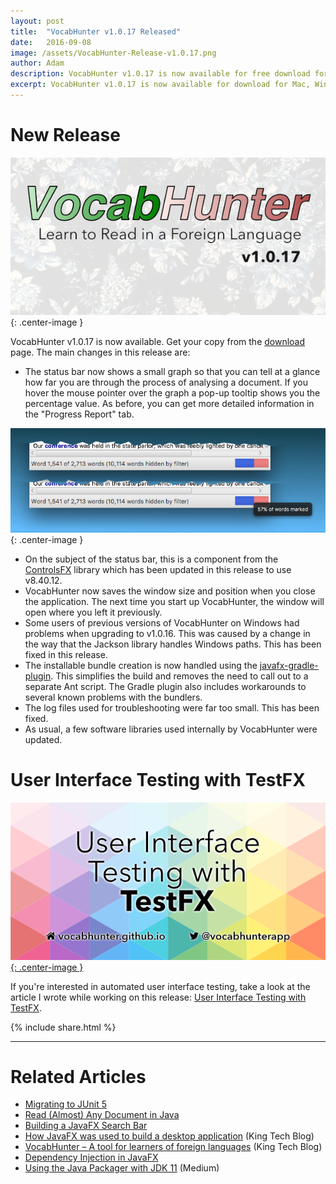 ```yaml
---
layout: post
title:  "VocabHunter v1.0.17 Released"
date:   2016-09-08
image: /assets/VocabHunter-Release-v1.0.17.png
author: Adam
description: VocabHunter v1.0.17 is now available for free download for Mac, Windows and Linux
excerpt: VocabHunter v1.0.17 is now available for download for Mac, Windows and Linux.  Take a look here to find out what's new!
---
```

# New Release
![VocabHunter v1.0.17](/assets/VocabHunter-Release-v1.0.17.png){: .center-image }

VocabHunter v1.0.17 is now available.  Get your copy from the [download](/download) page.  The main changes in this release are:

* The status bar now shows a small graph so that you can tell at a glance how far you are through the process of analysing a document.  If you hover the mouse pointer over the graph a pop-up tooltip shows you the percentage value.  As before, you can get more detailed information in the "Progress Report" tab.

![Status Bar Mini Graph](/assets/VocabHunter-StatusBar-MiniGraph.png){: .center-image }

* On the subject of the status bar, this is a component from the [ControlsFX](http://fxexperience.com/controlsfx/) library which has been updated in this release to use v8.40.12.
* VocabHunter now saves the window size and position when you close the application.  The next time you start up VocabHunter, the window will open where you left it previously.
* Some users of previous versions of VocabHunter on Windows had problems when upgrading to v1.0.16.  This was caused by a change in the way that the Jackson library handles Windows paths.  This has been fixed in this release.
* The installable bundle creation is now handled using the [javafx-gradle-plugin](https://github.com/FibreFoX/javafx-gradle-plugin).  This simplifies the build and removes the need to call out to a separate Ant script.  The Gradle plugin also includes workarounds to several known problems with the bundlers.
* The log files used for troubleshooting were far too small.  This has been fixed.
* As usual, a few software libraries used internally by VocabHunter were updated.

# User Interface Testing with TestFX
[![User Interface Testing with TestFX](/assets/VocabHunter-TestFX-2.png){: .center-image }][TestFX]

If you're interested in automated user interface testing, take a look at the article I wrote while working on this release: [User Interface Testing with TestFX][TestFX].

{% include share.html %}
___

# Related Articles
* [Migrating to JUnit 5]
* [Read (Almost) Any Document in Java]
* [Building a JavaFX Search Bar]
* [How JavaFX was used to build a desktop application][KingTechBlog2] (King Tech Blog)
* [VocabHunter – A tool for learners of foreign languages][KingTechBlog1] (King Tech Blog)
* [Dependency Injection in JavaFX][DependencyInjection]
* [Using the Java Packager with JDK 11] (Medium)

[TestFX]:/2016/07/27/TestFX.html
[DependencyInjection]:/2016/11/13/JavaFX-Dependency-Injection.html
[Building a JavaFX Search Bar]:/2017/01/15/Search-Bar.html
[Read (Almost) Any Document in Java]:/2017/04/30/Read-Any-Document-Format.html
[Migrating to JUnit 5]:/2017/10/17/migrating-to-junit-5.html
[Using the Java Packager with JDK 11]:https://medium.com/@adam_carroll/java-packager-with-jdk11-31b3d620f4a8

[KingTechBlog1]:https://techblog.king.com/vocabhunter-a-tool-for-learners-of-foreign-languages/
[KingTechBlog2]:https://techblog.king.com/javafx-used-build-desktop-application/
